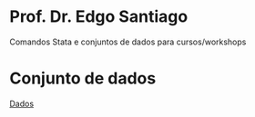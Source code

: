 # Prof. Dr. Edgo Santiago
Comandos Stata e conjuntos de dados para cursos/workshops

# Conjunto de dados
<a href="dados" download>Dados</a>
